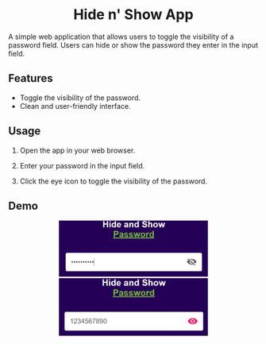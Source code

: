 # <h1 align='center'>Hide n' Show App</h1>

A simple web application that allows users to toggle the visibility of a password field. Users can hide or show the password they enter in the input field.

## Features

- Toggle the visibility of the password.
- Clean and user-friendly interface.

## Usage

1. Open the app in your web browser.

2. Enter your password in the input field.

3. Click the eye icon to toggle the visibility of the password.

## Demo

<p align="center">
  <img src="images/demo1.png" alt="Password Hidden" width="300">
  <img src="images/demo2.png" alt="Password Shown" width="300">
</p>